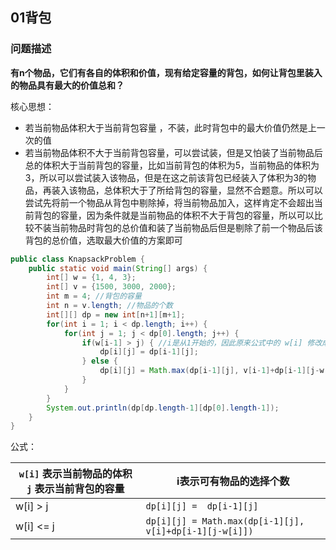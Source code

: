 ## 01背包

### 问题描述

**有n个物品，它们有各自的体积和价值，现有给定容量的背包，如何让背包里装入的物品具有最大的价值总和？**

核心思想： 

- 若当前物品体积大于当前背包容量 ，不装，此时背包中的最大价值仍然是上一次的值
- 若当前物品体积不大于当前背包容量，可以尝试装，但是又怕装了当前物品后总的体积大于当前背包的容量，比如当前背包的体积为5，当前物品的体积为3，所以可以尝试装入该物品，但是在这之前该背包已经装入了体积为3的物品，再装入该物品，总体积大于了所给背包的容量，显然不合题意。所以可以尝试先将前一个物品从背包中剔除掉，将当前物品加入，这样肯定不会超出当前背包的容量，因为条件就是当前物品的体积不大于背包的容量，所以可以比较不装当前物品时背包的总价值和装了当前物品后但是剔除了前一个物品后该背包的总价值，选取最大价值的方案即可

```java
public class KnapsackProblem {
    public static void main(String[] args) {
        int[] w = {1, 4, 3};
        int[] v = {1500, 3000, 2000};
        int m = 4; //背包的容量
        int n = v.length; //物品的个数
        int[][] dp = new int[n+1][m+1];
        for(int i = 1; i < dp.length; i++) {
            for(int j = 1; j < dp[0].length; j++) {
                if(w[i-1] > j) { //i是从1开始的，因此原来公式中的 w[i] 修改成 w[i-1]
                    dp[i][j] = dp[i-1][j];
                } else {
                    dp[i][j] = Math.max(dp[i-1][j], v[i-1]+dp[i-1][j-w[i-1]]);
                }
            }
        }
        System.out.println(dp[dp.length-1][dp[0].length-1]);
    }
}
```

公式：

| `w[i]` 表示当前物品的体积  `j` 表示当前背包的容量 | i表示可有物品的选择个数                                 |
| ------------------------------------------------- | ------------------------------------------------------- |
| w[i] > j                                          | `dp[i][j] =  dp[i-1][j]`                                |
| w[i] <= j                                         | `dp[i][j] = Math.max(dp[i-1][j], v[i]+dp[i-1][j-w[i]])` |

